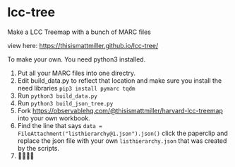 # lcc-tree
Make a LCC Treemap with a bunch of MARC files

view here: https://thisismattmiller.github.io/lcc-tree/


To make your own. You need python3 installed.

1. Put all your MARC files into one directry.
2. Edit build_data.py to reflect that location and make sure you install the need libraries `pip3 install pymarc tqdm`
3. Run `python3 build_data.py`
4. Run `python3 build_json_tree.py`
5. Fork https://observablehq.com/@thisismattmiller/harvard-lcc-treemap into your own workbook.
6. Find the line that says `data = FileAttachment("listhierarchy@1.json").json()` click the paperclip and replace the json file with your own `listhierarchy.json` that was created by the scripts.
7. 🌲🤷‍♂️🌲
